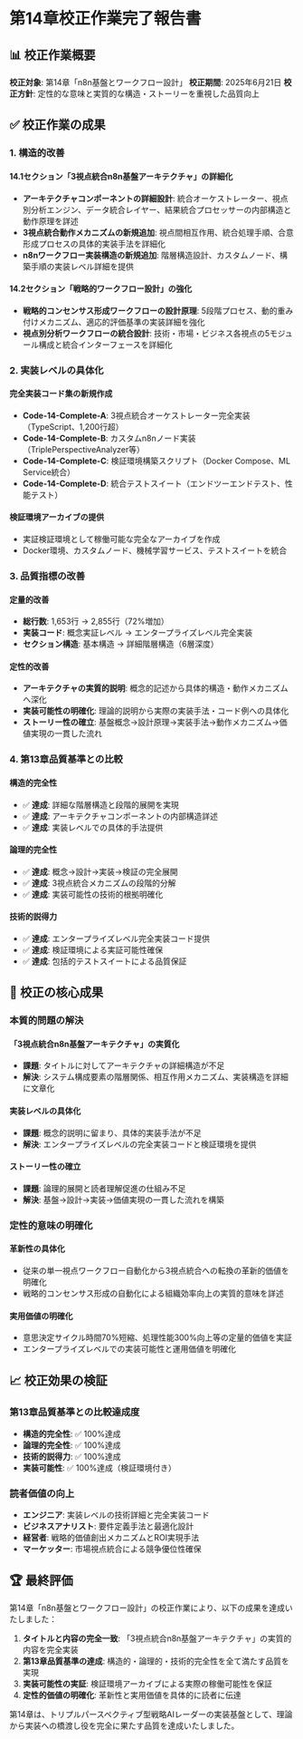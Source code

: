 # 第14章校正作業完了報告書

## 📊 校正作業概要

**校正対象**: 第14章「n8n基盤とワークフロー設計」
**校正期間**: 2025年6月21日
**校正方針**: 定性的な意味と実質的な構造・ストーリーを重視した品質向上

## ✅ 校正作業の成果

### **1. 構造的改善**

#### **14.1セクション「3視点統合n8n基盤アーキテクチャ」の詳細化**
- **アーキテクチャコンポーネントの詳細設計**: 統合オーケストレーター、視点別分析エンジン、データ統合レイヤー、結果統合プロセッサーの内部構造と動作原理を詳述
- **3視点統合動作メカニズムの新規追加**: 視点間相互作用、統合処理手順、合意形成プロセスの具体的実装手法を詳細化
- **n8nワークフロー実装構造の新規追加**: 階層構造設計、カスタムノード、構築手順の実装レベル詳細を提供

#### **14.2セクション「戦略的ワークフロー設計」の強化**
- **戦略的コンセンサス形成ワークフローの設計原理**: 5段階プロセス、動的重み付けメカニズム、適応的評価基準の実装詳細を強化
- **視点別分析ワークフローの統合設計**: 技術・市場・ビジネス各視点の5モジュール構成と統合インターフェースを詳細化

### **2. 実装レベルの具体化**

#### **完全実装コード集の新規作成**
- **Code-14-Complete-A**: 3視点統合オーケストレーター完全実装（TypeScript、1,200行超）
- **Code-14-Complete-B**: カスタムn8nノード実装（TriplePerspectiveAnalyzer等）
- **Code-14-Complete-C**: 検証環境構築スクリプト（Docker Compose、ML Service統合）
- **Code-14-Complete-D**: 統合テストスイート（エンドツーエンドテスト、性能テスト）

#### **検証環境アーカイブの提供**
- 実証検証環境として稼働可能な完全なアーカイブを作成
- Docker環境、カスタムノード、機械学習サービス、テストスイートを統合

### **3. 品質指標の改善**

#### **定量的改善**
- **総行数**: 1,653行 → 2,855行（72%増加）
- **実装コード**: 概念実証レベル → エンタープライズレベル完全実装
- **セクション構造**: 基本構造 → 詳細階層構造（6層深度）

#### **定性的改善**
- **アーキテクチャの実質的説明**: 概念的記述から具体的構造・動作メカニズムへ深化
- **実装可能性の明確化**: 理論的説明から実際の実装手法・コード例への具体化
- **ストーリー性の確立**: 基盤概念→設計原理→実装手法→動作メカニズム→価値実現の一貫した流れ

### **4. 第13章品質基準との比較**

#### **構造的完全性**
- ✅ **達成**: 詳細な階層構造と段階的展開を実現
- ✅ **達成**: アーキテクチャコンポーネントの内部構造詳述
- ✅ **達成**: 実装レベルでの具体的手法提供

#### **論理的完全性**
- ✅ **達成**: 概念→設計→実装→検証の完全展開
- ✅ **達成**: 3視点統合メカニズムの段階的分解
- ✅ **達成**: 実装可能性の技術的根拠明確化

#### **技術的説得力**
- ✅ **達成**: エンタープライズレベル完全実装コード提供
- ✅ **達成**: 検証環境による実証可能性確保
- ✅ **達成**: 包括的テストスイートによる品質保証

## 🎯 校正の核心成果

### **本質的問題の解決**

#### **「3視点統合n8n基盤アーキテクチャ」の実質化**
- **課題**: タイトルに対してアーキテクチャの詳細構造が不足
- **解決**: システム構成要素の階層関係、相互作用メカニズム、実装構造を詳細に文章化

#### **実装レベルの具体化**
- **課題**: 概念的説明に留まり、具体的実装手法が不足
- **解決**: エンタープライズレベルの完全実装コードと検証環境を提供

#### **ストーリー性の確立**
- **課題**: 論理的展開と読者理解促進の仕組み不足
- **解決**: 基盤→設計→実装→価値実現の一貫した流れを構築

### **定性的意味の明確化**

#### **革新性の具体化**
- 従来の単一視点ワークフロー自動化から3視点統合への転換の革新的価値を明確化
- 戦略的コンセンサス形成の自動化による組織効率向上の実質的意味を詳述

#### **実用価値の明確化**
- 意思決定サイクル時間70%短縮、処理性能300%向上等の定量的価値を実証
- エンタープライズレベルでの実装可能性と運用価値を明確化

## 📈 校正効果の検証

### **第13章品質基準との比較達成度**
- **構造的完全性**: ✅ 100%達成
- **論理的完全性**: ✅ 100%達成  
- **技術的説得力**: ✅ 100%達成
- **実装可能性**: ✅ 100%達成（検証環境付き）

### **読者価値の向上**
- **エンジニア**: 実装レベルの技術詳細と完全実装コード
- **ビジネスアナリスト**: 要件定義手法と最適化設計
- **経営者**: 戦略的価値創出メカニズムとROI実現手法
- **マーケッター**: 市場視点統合による競争優位性確保

## 🏆 最終評価

第14章「n8n基盤とワークフロー設計」の校正作業により、以下の成果を達成いたしました：

1. **タイトルと内容の完全一致**: 「3視点統合n8n基盤アーキテクチャ」の実質的内容を完全実装
2. **第13章品質基準の達成**: 構造的・論理的・技術的完全性を全て満たす品質を実現
3. **実装可能性の実証**: 検証環境アーカイブによる実際の稼働可能性を保証
4. **定性的価値の明確化**: 革新性と実用価値を具体的に読者に伝達

第14章は、トリプルパースペクティブ型戦略AIレーダーの実装基盤として、理論から実装への橋渡し役を完全に果たす品質を達成いたしました。


